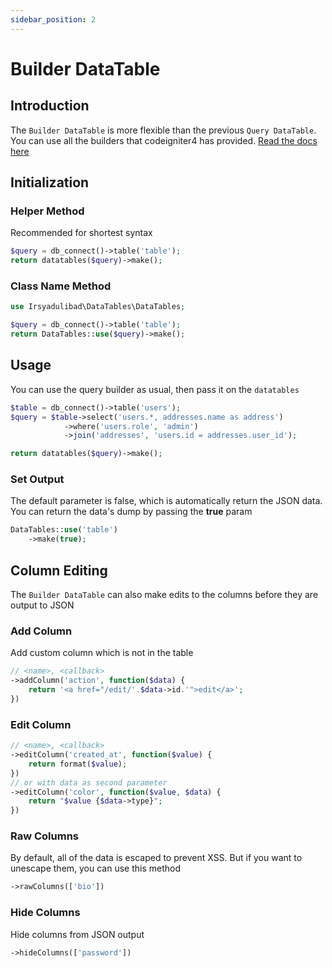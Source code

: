```yaml
---
sidebar_position: 2
---
```

# Builder DataTable

## Introduction
The `Builder DataTable` is more flexible than the previous `Query DataTable`. You can use all the builders that codeigniter4 has provided. [Read the docs here](http://codeigniter.com/user_guide/database/query_builder.html)

## Initialization

### Helper Method
Recommended for shortest syntax
```php
$query = db_connect()->table('table');
return datatables($query)->make();
```

### Class Name Method
```php
use Irsyadulibad\DataTables\DataTables;

$query = db_connect()->table('table');
return DataTables::use($query)->make();
```

## Usage
You can use the query builder as usual, then pass it on the `datatables`

```php
$table = db_connect()->table('users');
$query = $table->select('users.*, addresses.name as address')
            ->where('users.role', 'admin')
            ->join('addresses', 'users.id = addresses.user_id');

return datatables($query)->make();
```

### Set Output
The default parameter is false, which is automatically return the JSON data. You can return the data's dump by passing the **true** param
```php
DataTables::use('table')
	->make(true);
```

## Column Editing
The `Builder DataTable` can also make edits to the columns before they are output to JSON

### Add Column
Add custom column which is not in the table
```php
// <name>, <callback>
->addColumn('action', function($data) {
	return '<a href="/edit/'.$data->id.'">edit</a>';
})
```

### Edit Column
```php
// <name>, <callback>
->editColumn('created_at', function($value) {
	return format($value);
})
// or with data as second parameter
->editColumn('color', function($value, $data) {
	return "$value {$data->type}";
})
```

### Raw Columns
By default, all of the data is escaped to prevent XSS. But if you want to unescape them, you can use this method
```php
->rawColumns(['bio'])
```

### Hide Columns
Hide columns from JSON output
```php
->hideColumns(['password'])
```
